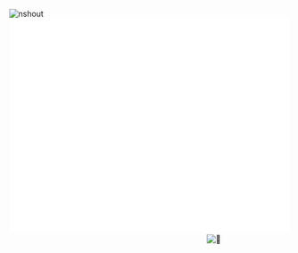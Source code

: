 ![nshout](https://cdn.discordapp.com/attachments/1038943890234945576/1096362259661459486/ba123.png)
![Metrics](/github-metrics.svg)
[<img align="right" width="150" alt="🦑" src="https://count.getloli.com/get/@nshout?theme=rule34">](https://github.com/Nshout)
